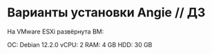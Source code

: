 # Варианты установки Angie // ДЗ

На VMware ESXi развёрнута ВМ:

ОС: Debian 12.2.0
vCPU: 2
RAM: 4 GB
HDD: 30 GB
